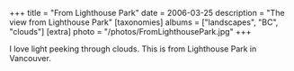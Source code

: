 +++
title = "From Lighthouse Park"
date = 2006-03-25
description = "The view from Lighthouse Park"
[taxonomies]
albums = ["landscapes", "BC", "clouds"]
[extra]
photo = "/photos/FromLighthousePark.jpg"
+++

I love light peeking through clouds. This is from Lighthouse Park in Vancouver.
